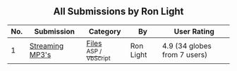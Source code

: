 ﻿<div align="center">

## All Submissions by Ron Light

</div>

No.  | Submission | Category | By   | User Rating
---- | ---------- | -------- | ---- | -----------
1 | [Streaming MP3's<br />](https://github.com/Planet-Source-Code/ron-light-streaming-mp3-s__4-6215) | [Files<br /><sup>ASP / VbScript</sup>](../ByCategory/files__4-2.md) | Ron Light | 4.9 (34 globes from 7 users)
